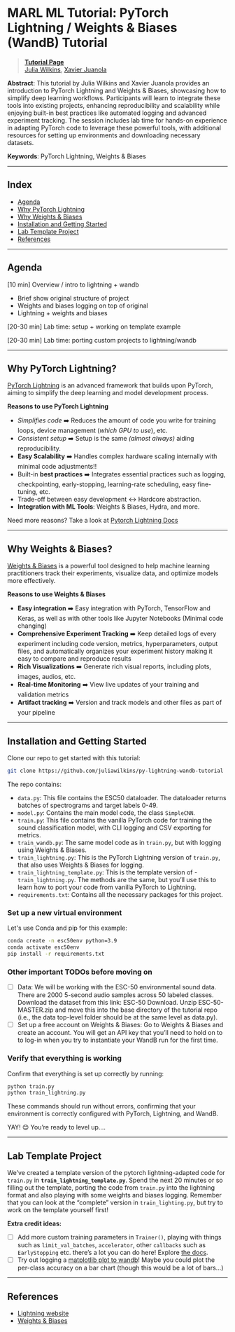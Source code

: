 # MARL ML Tutorial: PyTorch Lightning / Weights & Biases (WandB) Tutorial

>  **[Tutorial Page](https://julianotes.notion.site/MARL-ML-Tutorial-PyTorch-Lightning-Weights-Biases-WandB-Tutorial-12d06e9a3217809490cfdcad3ad48614?pvs=4)**  
> [Julia Wilkins](https://juliawilkins.github.io), [Xavier Juanola](https://xavijuanola.github.io/)

**Abstract**: This tutorial by Julia Wilkins and Xavier Juanola provides an introduction to PyTorch Lightning and Weights & Biases, showcasing how to simplify deep learning workflows. Participants will learn to integrate these tools into existing projects, enhancing reproducibility and scalability while enjoying built-in best practices like automated logging and advanced experiment tracking. The session includes lab time for hands-on experience in adapting PyTorch code to leverage these powerful tools, with additional resources for setting up environments and downloading necessary datasets.

**Keywords**: PyTorch Lightning, Weights & Biases

*****************

## Index
- [Agenda](#agenda)
- [Why PyTorch Lightning](#why-pytorch-lightning)
- [Why Weights & Biases](#why-weights--biases)
- [Installation and Getting Started](#installation-and-getting-started)
- [Lab Template Project](#lab-template-project)
- [References](#references)

*****************

## Agenda

[10 min] Overview / intro to lightning + wandb

- Brief show original structure of project
- Weights and biases logging on top of original
- Lightning + weights and biases

[20-30 min] Lab time: setup + working on template example

[20-30 min] Lab time: porting custom projects to lightning/wandb

*****************

## Why PyTorch Lightning?

[PyTorch Lightning](https://lightning.ai/docs/pytorch/stable/) is an advanced framework that builds upon PyTorch, aiming to simplify the deep learning and model development process.

**Reasons to use PyTorch Lightning**

- *Simplifies code* ➡️ Reduces the amount of code you write for training loops, device management (*which GPU to use*), etc.
- *Consistent setup* ➡️ Setup is the same *(almost always)* aiding reproducibility.
- **Easy Scalability** ➡️ Handles complex hardware scaling internally with minimal code adjustments!!
- Built-in **best practices** ➡️ Integrates essential practices such as logging, checkpointing, early-stopping, learning-rate scheduling, easy fine-tuning, etc.
- Trade-off between easy development ↔️ Hardcore abstraction.
- **Integration with ML Tools**: Weights & Biases, Hydra, and more.

Need more reasons? Take a look at [Pytorch Lightning Docs](https://lightning.ai/docs/pytorch/stable/)

*****************

## Why Weights & Biases?

[Weights & Biases](https://wandb.ai/site/) is a powerful tool designed to help machine learning practitioners track their experiments, visualize data, and optimize models more effectively.

**Reasons to use Weights & Biases**

- **Easy integration** ➡️ Easy integration with PyTorch, TensorFlow and Keras, as well as with other tools like Jupyter Notebooks (Minimal code changing)
- **Comprehensive Experiment Tracking** ➡️ Keep detailed logs of every experiment including code version, metrics, hyperparameters, output files, and automatically organizes your experiment history making it easy to compare and reproduce results
- **Rich Visualizations** ➡️ Generate rich visual reports, including plots, images, audios, etc.
- **Real-time Monitoring** ➡️ View live updates of your training and validation metrics
- **Artifact tracking** ➡️ Version and track models and other files as part of your pipeline

*****************

## Installation and Getting Started

Clone our repo to get started with this tutorial:

```bash
git clone https://github.com/juliawilkins/py-lightning-wandb-tutorial
```

The repo contains:

- `data.py`: This file contains the ESC50 dataloader. The dataloader returns batches of spectrograms and target labels 0-49.
- `model.py`: Contains the main model code, the class `SimpleCNN`.
- `train.py`: This file contains the vanilla PyTorch code for training the sound classification model, with CLI logging and CSV exporting for metrics.
- `train_wandb.py`: The same model code as in `train.py`, but with logging using Weights & Biases.
- `train_lightning.py`: This is the PyTorch Lightning version of `train.py`, that also uses Weights & Biases for logging.
- `train_lightning_template.py`: This is the template version of - `train_lightning.py`. The methods are the same, but you’ll use this to learn how to port your code from vanilla PyTorch to Lightning.
-  `requirements.txt`: Contains all the necessary packages for this project.

### Set up a new virtual environment

Let's use Conda and pip for this example:

```bash
conda create -n esc50env python=3.9
conda activate esc50env
pip install -r requirements.txt
```

### Other important TODOs before moving on

- [ ]  Data: We will be working with the ESC-50 environmental sound data. There are 2000 5-second audio samples across 50 labeled classes. Download the dataset from this link: ESC-50 Download. Unzip ESC-50-MASTER.zip and move this into the base directory of the tutorial repo (i.e., the data top-level folder should be at the same level as data.py).
- [ ]  Set up a free account on Weights & Biases: Go to Weights & Biases and create an account. You will get an API key that you’ll need to hold on to to log-in when you try to instantiate your WandB run for the first time.

### Verify that everything is working

Confirm that everything is set up correctly by running:

```bash
python train.py
python train_lightning.py
```

These commands should run without errors, confirming that your environment is correctly configured with PyTorch, Lightning, and WandB.

YAY! 😊 You’re ready to level up….

*****************

## Lab Template Project

We’ve created a template version of the pytorch lightning-adapted code for `train.py` in **`train_lightning_template.py`**. Spend the next 20 minutes or so filling out the template, porting the code from `train.py` into the lightning format and also playing with some weights and biases logging. Remember that you can look at the “complete” version in `train_lighting.py`, but try to work on the template yourself first!

**Extra credit ideas:**

- [ ]  Add more custom training parameters in `Trainer()`, playing with things such as `limit_val_batches`, `accelerator`, other `callbacks` such as `EarlyStopping` etc. there’s a lot you can do here! Explore [the docs](https://lightning.ai/docs/pytorch/stable/common/trainer.html).
- [ ]  Try out logging a [matplotlib plot to wandb](https://docs.wandb.ai/guides/track/log/plots/)! Maybe you could plot the per-class accuracy on a bar chart (though this would be a lot of bars…)

*****************

## References

- [Lightning website](https://lightning.ai/docs/pytorch/stable/)
- [Weights & Biases](https://wandb.ai/site/)